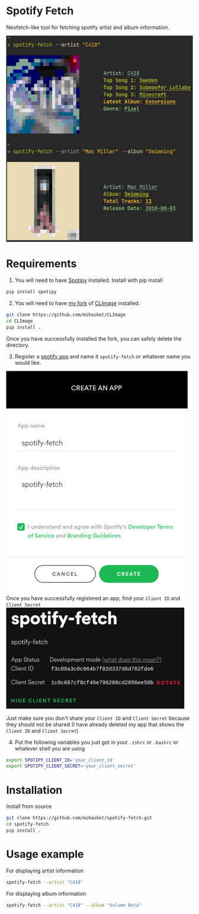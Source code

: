 # Spotify Fetch

Neofetch-like tool for fetching spotify artist and album information.

![](/images/example.png)

# Requirements

1. You will need to have [Spotipy](https://github.com/spotipy-dev/spotipy) installed.
Install with pip install
```bash
pip install spotipy
```

2. You will need to have [my fork](https://github.com/mihasket/CLImage) of [CLImage](https://github.com/pnappa/CLImage) installed.
```bash
git clone https://github.com/mihasket/CLImage
cd CLImage
pip install .
```
Once you have successfully installed the fork, you can safely delete the directory.

3. Register a [spotify app](https://developer.spotify.com/dashboard/login) and name it `spotify-fetch` or whatever name you would like. 

![](/images/spotify_app_1.png)

Once you have successfully registered an app, find your `Client ID` and `Client Secret`
![](/images/spotify_app_2.png)

Just make sure you don't share your `Client ID` and `Client Secret` because they should not be shared (I have already deleted my app that shows the `Client ID` and `Client Secret`)

4. Put the following variables you just got in your `.zshrc` or `.bashrc` or whatever shell you are using
```bash
export SPOTIPY_CLIENT_ID='your_client_id'
export SPOTIPY_CLIENT_SECRET='your_client_secret'
```

# Installation

Install from source
```bash
git clone https://github.com/mihasket/spotify-fetch.git
cd spotify-fetch
pip install .
```

# Usage example

For displaying artist information
```bash
spotify-fetch --artist "C418"
```

For displaying album information
```bash
spotify-fetch --artist "C418" --album "Volume Beta"
```